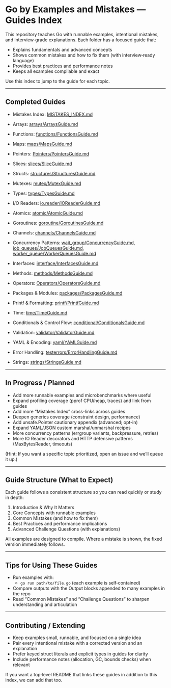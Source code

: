 # Go by Examples and Mistakes — Guides Index

This repository teaches Go with runnable examples, intentional mistakes, and interview‑grade explanations. Each folder has a focused guide that:
- Explains fundamentals and advanced concepts
- Shows common mistakes and how to fix them (with interview‑ready language)
- Provides best practices and performance notes
- Keeps all examples compilable and exact

Use this index to jump to the guide for each topic.

---

## Completed Guides

- Mistakes Index: [MISTAKES_INDEX.md](MISTAKES_INDEX.md)

- Arrays: [arrays/ArraysGuide.md](arrays/ArraysGuide.md)
- Functions: [functions/FunctionsGuide.md](functions/FunctionsGuide.md)
- Maps: [maps/MapsGuide.md](maps/MapsGuide.md)
- Pointers: [Pointers/PointersGuide.md](Pointers/PointersGuide.md)
- Slices: [slices/SliceGuide.md](slices/SliceGuide.md)
- Structs: [structures/StructuresGuide.md](structures/StructuresGuide.md)
- Mutexes: [mutex/MutexGuide.md](mutex/MutexGuide.md)
- Types: [types/TypesGuide.md](types/TypesGuide.md)
- I/O Readers: [io.reader/IOReaderGuide.md](io.reader/IOReaderGuide.md)
- Atomics: [atomic/AtomicGuide.md](atomic/AtomicGuide.md)

- Goroutines: [goroutine/GoroutinesGuide.md](goroutine/GoroutinesGuide.md)
- Channels: [channels/ChannelsGuide.md](channels/ChannelsGuide.md)
- Concurrency Patterns: [wait_group/ConcurrencyGuide.md](wait_group/ConcurrencyGuide.md), [job_queues/JobQueuesGuide.md](job_queues/JobQueuesGuide.md), [worker_queue/WorkerQueuesGuide.md](worker_queue/WorkerQueuesGuide.md)
- Interfaces: [interface/InterfacesGuide.md](interface/InterfacesGuide.md)
- Methods: [methods/MethodsGuide.md](methods/MethodsGuide.md)
- Operators: [Operators/OperatorsGuide.md](Operators/OperatorsGuide.md)
- Packages & Modules: [packages/PackagesGuide.md](packages/PackagesGuide.md)
- Printf & Formatting: [printf/PrintfGuide.md](printf/PrintfGuide.md)
- Time: [time/TimeGuide.md](time/TimeGuide.md)
- Conditionals & Control Flow: [conditional/ConditionalsGuide.md](conditional/ConditionalsGuide.md)
- Validation: [validator/ValidatorGuide.md](validator/ValidatorGuide.md)
- YAML & Encoding: [yaml/YAMLGuide.md](yaml/YAMLGuide.md)
- Error Handling: [testerrors/ErrorHandlingGuide.md](testerrors/ErrorHandlingGuide.md)
- Strings: [strings/StringsGuide.md](strings/StringsGuide.md)


---

## In Progress / Planned

- Add more runnable examples and microbenchmarks where useful
- Expand profiling coverage (pprof CPU/heap, traces) and link from guides
- Add more “Mistakes Index” cross-links across guides
- Deepen generics coverage (constraint design, performance)
- Add unsafe.Pointer cautionary appendix (advanced; opt-in)
- Expand YAML/JSON custom marshal/unmarshal recipes
- More concurrency patterns (errgroup variants, backpressure, retries)
- More IO Reader decorators and HTTP defensive patterns (MaxBytesReader, timeouts)

(Hint: If you want a specific topic prioritized, open an issue and we’ll queue it up.)

---

## Guide Structure (What to Expect)

Each guide follows a consistent structure so you can read quickly or study in depth:
1. Introduction & Why It Matters
2. Core Concepts with runnable examples
3. Common Mistakes (and how to fix them)
4. Best Practices and performance implications
5. Advanced Challenge Questions (with explanations)

All examples are designed to compile. Where a mistake is shown, the fixed version immediately follows.

---

## Tips for Using These Guides

- Run examples with:
  - `go run path/to/file.go` (each example is self‑contained)
- Compare outputs with the Output blocks appended to many examples in the repo
- Read “Common Mistakes” and “Challenge Questions” to sharpen understanding and articulation

---

## Contributing / Extending

- Keep examples small, runnable, and focused on a single idea
- Pair every intentional mistake with a corrected version and an explanation
- Prefer keyed struct literals and explicit types in guides for clarity
- Include performance notes (allocation, GC, bounds checks) when relevant

If you want a top‑level README that links these guides in addition to this index, we can add that too.

